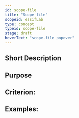 ```yaml
---
id: scope-file
title: "Scope-file"
scopeid: essifLab
type: concept
typeid: scope-file
stage: draft
hoverText: "scope-file popover"
---
```


## Short Description

## Purpose

## Criterion:

## Examples:
